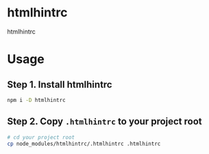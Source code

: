 # htmlhintrc
htmlhintrc

# Usage
## Step 1. Install htmlhintrc
```bash
npm i -D htmlhintrc
```

## Step 2. Copy `.htmlhintrc` to your project root
```bash
# cd your project root
cp node_modules/htmlhintrc/.htmlhintrc .htmlhintrc
```
